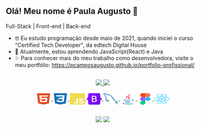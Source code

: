 ## Olá! Meu nome é Paula Augusto 👋

Full-Stack | Front-end | Back-end 

- 🤓 Eu estudo programação desde maio de 2021, quando iniciei o curso "Certified Tech Developer", da edtech Digital House
- 🤖 Atualmente, estou aprendendo JavaScript(React) e Java 
- ✨ Para conhecer mais do meu trabalho como desenvolvedora, visite o meu portfólio: https://pcamposaugusto.github.io/portfolio-profissional/ 

##

<div align="center">
  <a href="https://github.com/pcamposaugusto">
  <img height="180em" src="https://github-readme-stats.vercel.app/api?username=pcamposaugusto&show_icons=true&theme=tokyonight&include_all_commits=true&count_private=true"/>
  <img height="180em" src="https://github-readme-stats.vercel.app/api/top-langs/?username=pcamposaugusto&layout=compact&langs_count=7&theme=tokyonight"/>
</div>

<div align="center" style="display: inline_block"><br>
  <img align="center" alt="Paula-HTML" height="30" width="40" src="https://raw.githubusercontent.com/devicons/devicon/master/icons/html5/html5-plain.svg">
  <img align="center" alt="Paula-CSS" height="30" width="40" src="https://raw.githubusercontent.com/devicons/devicon/master/icons/css3/css3-plain.svg">
  <img align="center" alt="Paula-Js" height="30" width="40" src="https://raw.githubusercontent.com/devicons/devicon/master/icons/javascript/javascript-plain.svg">
  <img align="center" alt="Paula-Bootstrap" height="30" width="40" src="https://raw.githubusercontent.com/devicons/devicon/master/icons/bootstrap/bootstrap-original.svg">
  <img align="center" alt="Paula-Sql" height="30" width="40" src="https://raw.githubusercontent.com/devicons/devicon/master/icons/mysql/mysql-original.svg">
  <img align="center" alt="Paula-Java" height="30" width="40" src="https://raw.githubusercontent.com/devicons/devicon/master/icons/java/java-original.svg">
  <img align="center" alt="Paula-Figma" height="30" width="40" src="https://raw.githubusercontent.com/devicons/devicon/master/icons/figma/figma-original.svg">
  <img align="center" alt="Paula-React" height="30" width="40" src="https://raw.githubusercontent.com/devicons/devicon/master/icons/react/react-original.svg">
</div>
  
##
  
<div align="center">
   <a href="https://www.linkedin.com/in/paula-augusto-009a6a139/" target="_blank"><img src="https://img.shields.io/badge/-LinkedIn-%230077B5?style=for-the-badge&logo=linkedin&logoColor=white" target="_blank"></a> 
  <a href = "mailto:paulaocaugusto@gmail.com"><img src="https://img.shields.io/badge/Gmail-D14836?style=for-the-badge&logo=gmail&logoColor=white" target="_blank"></a>
</div>
